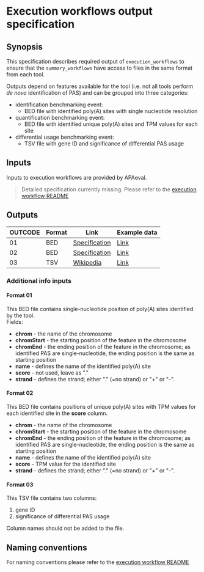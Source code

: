 # Execution workflows output specification

## Synopsis

This specification describes required output of `execution_workflows` to ensure that the `summary_workflows` have access to files in the same format from each tool.

Outputs depend on features available for the tool (i.e. not all tools perform *de novo* identification of PAS) and can be grouped into three categories:

- identification benchmarking event:
  - BED file with identified poly(A) sites with single nucleotide resolution
- quantification benchmarking event:
  - BED file with identified unique poly(A) sites and TPM values for each site
- differential usage benchmarking event:
  - TSV file with gene ID and significance of differential PAS usage

## Inputs

Inputs to execution workflows are provided by APAeval.
>Detailed specification currently missing. Please refer to the [execution workflow README][ex-readme-in]
## Outputs


| OUTCODE | Format | Link | Example data |
  | --- | --- | --- | --- |
  | 01 | BED | [Specification][spec-bed] | [Link][out1] |
  | 02 | BED | [Specification][spec-bed] | [Link][out2] |
  | 03 | TSV | [Wikipedia][wiki-tsv] | [Link][out3] |
  
### Additional info inputs
  
#### Format 01

This BED file contains single-nucleotide position of poly(A) sites identified by the tool.  
Fields:

- **chrom** - the name of the chromosome
- **chromStart** - the starting position of the feature in the chromosome
- **chromEnd** - the ending position of the feature in the chromosome; as identified PAS are single-nucleotide, the ending position is the same as starting position
- **name** - defines the name of the identified poly(A) site
- **score** - not used, leave as "."
- **strand** - defines the strand; either "." (=no strand) or "+" or "-".

#### Format 02

This BED file contains positions of unique poly(A) sites with TPM values for each identified site in the **score** column.

- **chrom** - the name of the chromosome
- **chromStart** - the starting position of the feature in the chromosome
- **chromEnd** - the ending position of the feature in the chromosome; as identified PAS are single-nucleotide, the ending position is the same as starting position
- **name** - defines the name of the identified poly(A) site
- **score** - TPM value for the identified site
- **strand** - defines the strand; either "." (=no strand) or "+" or "-".

#### Format 03

This TSV file contains two columns:

1. gene ID
2. significance of differential PAS usage

Column names should not be added to the file.


## Naming conventions
For naming conventions please refer to the [execution workflow README][ex-readme]

[//]: # (References)
  
[out1]: ./example_output_files/output1.bed
[out2]: ./example_output_files/output2.bed
[out3]: ./example_output_files/output3.tsv
[spec-bed]: <https://genome.ucsc.edu/FAQ/FAQformat.html#format1>
[wiki-tsv]: <https://en.wikipedia.org/wiki/Tab-separated_values>
[ex-readme]: ./README.md
[ex-readme-in]: ./README.md#more-details
